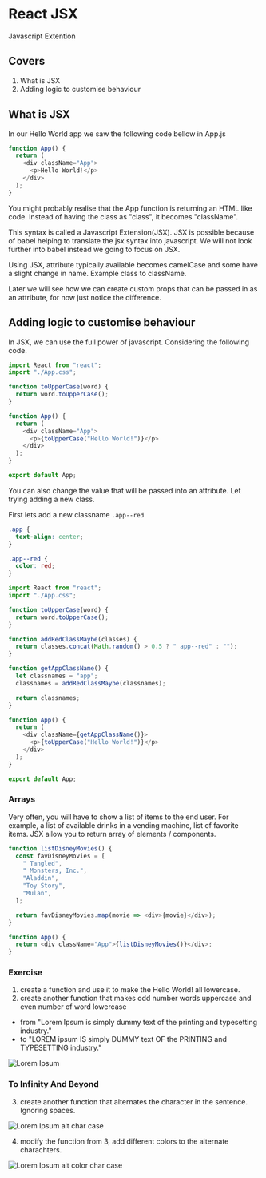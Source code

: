# React JSX

Javascript Extention

## Covers

1. What is JSX
2. Adding logic to customise behaviour

## What is JSX

In our Hello World app we saw the following code bellow in App.js

```javascript
function App() {
  return (
    <div className="App">
      <p>Hello World!</p>
    </div>
  );
}
```

You might probably realise that the App function is returning an HTML like code. Instead of having the class as "class", it becomes "className".

This syntax is called a Javascript Extension(JSX). JSX is possible because of babel helping to translate the jsx syntax into javascript. We will not look further into babel instead we going to focus on JSX.

Using JSX, attribute typically available becomes camelCase and some have a slight change in name. Example class to className.

Later we will see how we can create custom props that can be passed in as an attribute, for now just notice the difference.

## Adding logic to customise behaviour

In JSX, we can use the full power of javascript. Considering the following code.

```javascript
import React from "react";
import "./App.css";

function toUpperCase(word) {
  return word.toUpperCase();
}

function App() {
  return (
    <div className="App">
      <p>{toUpperCase("Hello World!")}</p>
    </div>
  );
}

export default App;
```

You can also change the value that will be passed into an attribute. Let trying adding a new class.

First lets add a new classname `.app--red`

```css
.app {
  text-align: center;
}

.app--red {
  color: red;
}
```

```javascript
import React from "react";
import "./App.css";

function toUpperCase(word) {
  return word.toUpperCase();
}

function addRedClassMaybe(classes) {
  return classes.concat(Math.random() > 0.5 ? " app--red" : "");
}

function getAppClassName() {
  let classnames = "app";
  classnames = addRedClassMaybe(classnames);

  return classnames;
}

function App() {
  return (
    <div className={getAppClassName()}>
      <p>{toUpperCase("Hello World!")}</p>
    </div>
  );
}

export default App;
```

### Arrays

Very often, you will have to show a list of items to the end user.
For example, a list of available drinks in a vending machine, list of favorite items.
JSX allow you to return array of elements / components.

```javascript
function listDisneyMovies() {
  const favDisneyMovies = [
    " Tangled",
    " Monsters, Inc.",
    "Aladdin",
    "Toy Story",
    "Mulan",
  ];

  return favDisneyMovies.map(movie => <div>{movie}</div>);
}

function App() {
  return <div className="App">{listDisneyMovies()}</div>;
}
```

### Exercise

1. create a function and use it to make the Hello World! all lowercase.
2. create another function that makes odd number words uppercase and even number of word lowercase

- from "Lorem Ipsum is simply dummy text of the printing and typesetting industry."
- to "LOREM ipsum IS simply DUMMY text OF the PRINTING and TYPESETTING industry."

![Lorem Ipsum](/_media/loremIpsumAltCase.png)

### To Infinity And Beyond

3. create another function that alternates the character in the sentence. Ignoring spaces.

![Lorem Ipsum alt char case](/_media/loremIpsumAltCharCase.png)

4. modify the function from 3, add different colors to the alternate charachters.

![Lorem Ipsum alt color char case](/_media/loremIpsumAltColorCharCase.png)

